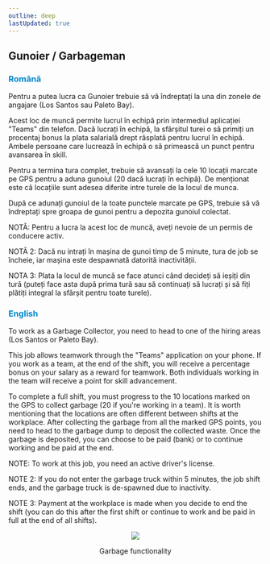 ```yaml
---
outline: deep
lastUpdated: true
---
```


## Gunoier / Garbageman

### <span style="color: #0088CC">Română</span>

Pentru a putea lucra ca Gunoier trebuie să vă îndreptați la una din zonele de angajare (Los Santos sau Paleto Bay). 

Acest loc de muncă permite lucrul în echipă prin intermediul aplicației "Teams" din telefon. Dacă lucrați în echipă, la sfârșitul turei o să primiți un procentaj bonus la plata salarială drept răsplată pentru lucrul în echipă. Ambele persoane care lucrează în echipă o să primească un punct pentru avansarea în skill.

Pentru a termina tura complet, trebuie să avansați la cele 10 locații marcate pe GPS pentru a aduna gunoiul (20 dacă lucrați în echipă). De menționat este că locațiile sunt adesea diferite intre turele de la locul de munca.

După ce adunați gunoiul de la toate punctele marcate pe GPS, trebuie să vă îndreptați spre groapa de gunoi pentru a depozita gunoiul colectat. 

NOTĂ: Pentru a lucra la acest loc de muncă, aveți nevoie de un permis de conducere activ.

NOTĂ 2: Dacă nu intrați în mașina de gunoi timp de 5 minute, tura de job se încheie, iar mașina este despawnată datorită inactivității.

NOTA 3: Plata la locul de muncă se face atunci când decideți să ieșiți din tură (puteți face asta după prima tură sau să continuați să lucrați și să fiți plătiți integral la sfârșit pentru toate turele). 

### <span style="color: #0088CC">English</span>

To work as a Garbage Collector, you need to head to one of the hiring areas (Los Santos or Paleto Bay). 

This job allows teamwork through the "Teams" application on your phone. If you work as a team, at the end of the shift, you will receive a percentage bonus on your salary as a reward for teamwork. Both individuals working in the team will receive a point for skill advancement.

To complete a full shift, you must progress to the 10 locations marked on the GPS to collect garbage (20 if you're working in a team). It is worth mentioning that the locations are often different between shifts at the workplace.
After collecting the garbage from all the marked GPS points, you need to head to the garbage dump to deposit the collected waste. Once the garbage is deposited, you can choose to be paid (bank) or to continue working and be paid at the end.

NOTE: To work at this job, you need an active driver's license.

NOTE 2: If you do not enter the garbage truck within 5 minutes, the job shift ends, and the garbage truck is de-spawned due to inactivity.

NOTE 3: Payment at the workplace is made when you decide to end the shift (you can do this after the first shift or continue to work and be paid in full at the end of all shifts).

<p align="center"><img src="https://i.imgur.com/wmy8XTQ.gif"/></p>
<p style="text-align: center">Garbage functionality</p>